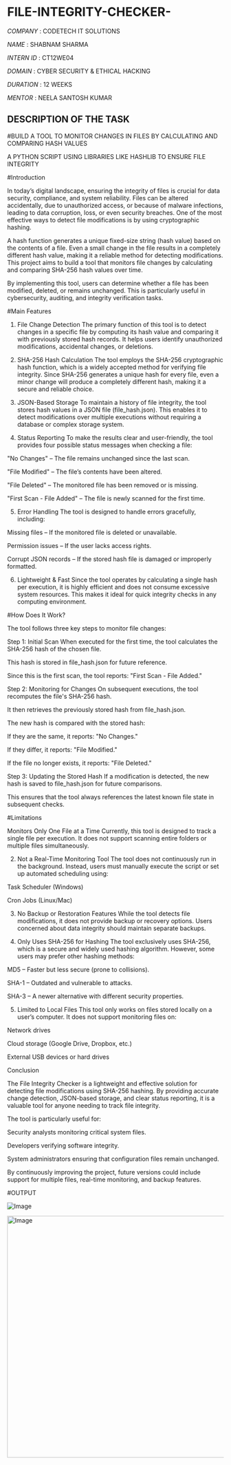 # FILE-INTEGRITY-CHECKER-

*COMPANY* : CODETECH IT SOLUTIONS

*NAME* : SHABNAM SHARMA

*INTERN ID* : CT12WE04

*DOMAIN* : CYBER SECURITY & ETHICAL HACKING  

*DURATION* : 12 WEEKS

*MENTOR* : NEELA SANTOSH KUMAR 

## DESCRIPTION OF THE TASK 

#BUILD A TOOL TO MONITOR CHANGES IN FILES BY CALCULATING AND COMPARING HASH VALUES

A PYTHON SCRIPT USING LIBRARIES LIKE HASHLIB TO ENSURE FILE INTEGRITY 

#Introduction

In today’s digital landscape, ensuring the integrity of files is crucial for data security, compliance, and system
reliability. Files can be altered accidentally, due to unauthorized access, or because of malware infections, leading to data corruption, loss, or even security breaches. One of the most effective ways to detect file modifications is by using cryptographic hashing.

A hash function generates a unique fixed-size string (hash value) based on the contents of a file. Even a small change in the file results in a completely different hash value, making it a reliable method for detecting modifications. This project aims to build a tool that monitors file changes by calculating and comparing SHA-256 hash values over time.

By implementing this tool, users can determine whether a file has been modified, deleted, or remains unchanged. This is particularly useful in cybersecurity, auditing, and integrity verification tasks.

#Main Features

1. File Change Detection
The primary function of this tool is to detect changes in a specific file by computing its hash value and comparing it with previously stored hash records. It helps users identify unauthorized modifications, accidental changes, or deletions.

2. SHA-256 Hash Calculation
The tool employs the SHA-256 cryptographic hash function, which is a widely accepted method for verifying file integrity. Since SHA-256 generates a unique hash for every file, even a minor change will produce a completely different hash, making it a secure and reliable choice.

3. JSON-Based Storage
To maintain a history of file integrity, the tool stores hash values in a JSON file (file_hash.json). This enables it to detect modifications over multiple executions without requiring a database or complex storage system.

4. Status Reporting
To make the results clear and user-friendly, the tool provides four possible status messages when checking a file:

"No Changes" – The file remains unchanged since the last scan.

"File Modified" – The file’s contents have been altered.

"File Deleted" – The monitored file has been removed or is missing.

"First Scan - File Added" – The file is newly scanned for the first time.

5. Error Handling
The tool is designed to handle errors gracefully, including:

Missing files – If the monitored file is deleted or unavailable.

Permission issues – If the user lacks access rights.

Corrupt JSON records – If the stored hash file is damaged or improperly formatted.

6. Lightweight & Fast
Since the tool operates by calculating a single hash per execution, it is highly efficient and does not consume excessive system resources. This makes it ideal for quick integrity checks in any computing environment.

#How Does It Work?

The tool follows three key steps to monitor file changes:

Step 1: Initial Scan
When executed for the first time, the tool calculates the SHA-256 hash of the chosen file.

This hash is stored in file_hash.json for future reference.

Since this is the first scan, the tool reports: "First Scan - File Added."

Step 2: Monitoring for Changes
On subsequent executions, the tool recomputes the file's SHA-256 hash.

It then retrieves the previously stored hash from file_hash.json.

The new hash is compared with the stored hash:

If they are the same, it reports: "No Changes."

If they differ, it reports: "File Modified."

If the file no longer exists, it reports: "File Deleted."

Step 3: Updating the Stored Hash
If a modification is detected, the new hash is saved to file_hash.json for future comparisons.

This ensures that the tool always references the latest known file state in subsequent checks.

#Limitations

Monitors Only One File at a Time
Currently, this tool is designed to track a single file per execution. It does not support scanning entire folders or multiple files simultaneously.

2. Not a Real-Time Monitoring Tool
The tool does not continuously run in the background. Instead, users must manually execute the script or set up automated scheduling using:

Task Scheduler (Windows)

Cron Jobs (Linux/Mac)

 3. No Backup or Restoration Features
While the tool detects file modifications, it does not provide backup or recovery options. Users concerned about data integrity should maintain separate backups.

4. Only Uses SHA-256 for Hashing
The tool exclusively uses SHA-256, which is a secure and widely used hashing algorithm. However, some users may prefer other hashing methods:

MD5 – Faster but less secure (prone to collisions).

SHA-1 – Outdated and vulnerable to attacks.

SHA-3 – A newer alternative with different security properties.

5. Limited to Local Files
This tool only works on files stored locally on a user’s computer. It does not support monitoring files on:

Network drives

Cloud storage (Google Drive, Dropbox, etc.)

External USB devices or hard drives

Conclusion

The File Integrity Checker is a lightweight and effective solution for detecting file modifications using SHA-256 hashing. By providing accurate change detection, JSON-based storage, and clear status reporting, it is a valuable tool for anyone needing to track file integrity.

The tool is particularly useful for:

Security analysts monitoring critical system files.

Developers verifying software integrity.

System administrators ensuring that configuration files remain unchanged.

By continuously improving the project, future versions could include support for multiple files, real-time monitoring, and backup features. 

#OUTPUT

![Image](https://github.com/user-attachments/assets/29ec7517-4d95-4e8b-a5cd-28fa787925cc)

<img width="562" alt="Image" src="https://github.com/user-attachments/assets/fd501ed5-88c0-407a-bd9c-f84d03ddee4d" />
